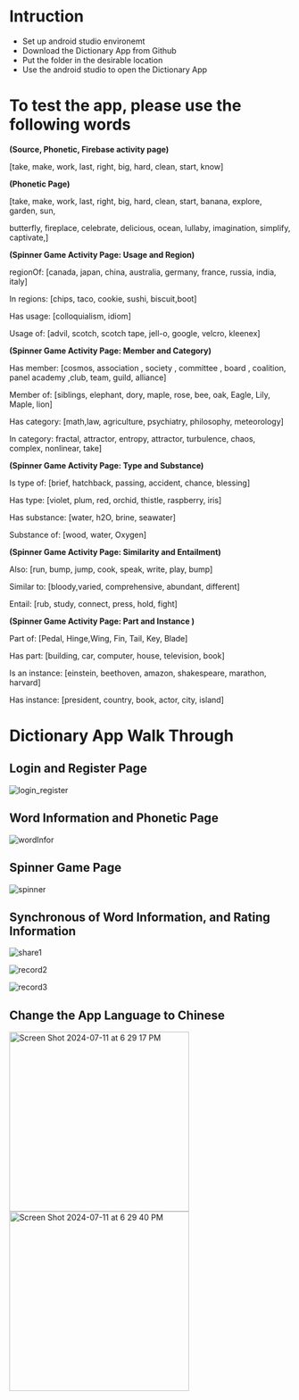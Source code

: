 # Intruction
- Set up android studio environemt
- Download the Dictionary App from Github
- Put the folder in the desirable location
- Use the android studio to open the Dictionary App
# To test the app, please use the following words

**(Source, Phonetic, Firebase activity page)**
	
[take, make, work, last, right, big, hard, clean, start, know]

**(Phonetic Page)**

[take, make, work, last, right, big, hard, clean, start, banana, explore, garden, sun,
 
butterfly, fireplace, celebrate, delicious, ocean, lullaby, imagination, simplify, captivate,]

**(Spinner Game Activity Page: Usage and Region)**

regionOf: [canada, japan, china, australia, germany, france, russia, india, italy]

In regions: [chips, taco, cookie, sushi, biscuit,boot]

Has usage: [colloquialism, idiom]

Usage of: [advil, scotch, scotch tape, jell-o, google, velcro, kleenex]

**(Spinner Game Activity Page: Member and Category)**

Has member: [cosmos, association , society , committee , board , coalition, panel academy ,club, team, guild, alliance]

Member of: [siblings, elephant, dory, maple, rose, bee, oak, Eagle, Lily, Maple, lion]

Has category: [math,law, agriculture, psychiatry, philosophy, meteorology]

In category: fractal, attractor, entropy, attractor, turbulence, chaos, complex, nonlinear, take]

**(Spinner Game Activity Page: Type and Substance)**

Is type of: [brief, hatchback, passing, accident, chance, blessing]

Has type: [violet, plum, red, orchid, thistle, raspberry, iris]

Has substance: [water, h2O, brine, seawater]

Substance of: [wood, water, Oxygen]

**(Spinner Game Activity Page: Similarity and Entailment)**

Also: [run, bump, jump, cook, speak, write, play, bump]

Similar to: [bloody,varied, comprehensive, abundant, different]

Entail: [rub, study, connect, press, hold, fight]

**(Spinner Game Activity Page: Part and Instance )**

Part of: [Pedal, Hinge,Wing, Fin, Tail, Key, Blade]

Has part: [building, car, computer, house, television, book]

Is an instance: [einstein, beethoven, amazon, shakespeare, marathon, harvard]

Has instance: [president, country, book, actor, city, island]

# Dictionary App Walk Through
## Login and Register Page
![login_register](https://github.com/user-attachments/assets/ee60932d-856f-4d82-bb4e-76981f629e63)
## Word Information and Phonetic Page
![wordInfor](https://github.com/user-attachments/assets/06e19358-c741-4b04-9cba-e05b14754ff1)
## Spinner Game Page 
![spinner](https://github.com/user-attachments/assets/cdb75ee0-77de-4527-99d4-fb02d741a2f7)
## Synchronous of Word Information, and Rating Information
![share1](https://github.com/user-attachments/assets/22751177-c57c-4a0d-b355-9e6632c13f39)

![record2](https://github.com/user-attachments/assets/e919c817-7ed6-44a6-9d64-c2c0c41a956e)

![record3](https://github.com/user-attachments/assets/0c848ad3-9d24-4043-ad74-df4dcfa53c20)
## Change the App Language to Chinese 
<img width="322" alt="Screen Shot 2024-07-11 at 6 29 17 PM" src="https://github.com/user-attachments/assets/4f0c12ab-5815-4049-b4ce-2bf25469282f"> <img width="322" alt="Screen Shot 2024-07-11 at 6 29 40 PM" src="https://github.com/user-attachments/assets/0386eaa3-ff7e-44e5-8d77-bdd80b2e7819">



